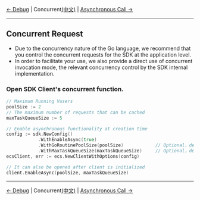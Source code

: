 [← Debug](6-Debug-EN.md) | Concurrent[(中文)](7-Concurrent-CN.md) | [Asynchronous Call →](8-Asynchronous-EN.md)
***

## Concurrent Request

* Due to the concurrency nature of the Go language, we recommend that you control the concurrent requests for the SDK at the application level.
* In order to facilitate your use, we also provide a direct use of concurrent invocation mode, the relevant concurrency control by the SDK internal implementation.

### Open SDK Client's concurrent function.

```go
// Maximum Running Vusers
poolSize := 2
// The maximum number of requests that can be cached
maxTaskQueueSize := 5

// Enable asynchronous functionality at creation time
config := sdk.NewConfig()
            .WithEnableAsync(true)
            .WithGoRoutinePoolSize(poolSize)            // Optional，default:5
            .WithMaxTaskQueueSize(maxTaskQueueSize)     // Optional，default:1000
ecsClient, err := ecs.NewClientWithOptions(config)

// It can also be opened after client is initialized
client.EnableAsync(poolSize, maxTaskQueueSize)
```

***
[← Debug](6-Debug-EN.md) | Concurrent[(中文)](7-Concurrent-CN.md) | [Asynchronous Call →](8-Asynchronous-EN.md)
